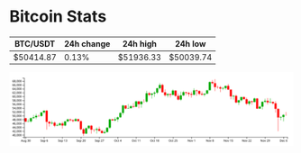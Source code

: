 # Bitcoin Stats

BTC/USDT|24h change|24h high|24h low|
|---|---|---|---|
|$50414.87|0.13%|$51936.33|$50039.74|

<img src="./chart.svg">
